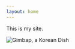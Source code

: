 ```yaml
---
layout: home
---
```

This is my site.


![Gimbap, a Korean Dish](https://upload.wikimedia.org/wikipedia/commons/thumb/0/0e/Gimbap_%28pixabay%29.jpg/1000px-Gimbap_%28pixabay%29.jpg)
